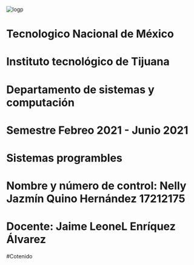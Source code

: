 ![logp](https://user-images.githubusercontent.com/71736979/109230190-4ce8b780-7779-11eb-8c5f-933a95b8b601.PNG)
# Tecnologico  Nacional de México 
# Instituto tecnológico de Tijuana 
# Departamento de sistemas y computación
# Semestre Febreo 2021 - Junio 2021
# Sistemas programbles
# Nombre y número de control:  Nelly Jazmín Quino Hernández 17212175
# Docente: Jaime LeoneL Enríquez Álvarez 
#Cotenido
